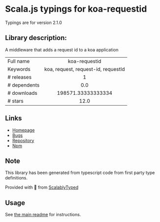
# Scala.js typings for koa-requestid

Typings are for version 2.1.0

## Library description:
A middleware that adds a request id to a koa application

|                    |                 |
| ------------------ | :-------------: |
| Full name          | koa-requestid |
| Keywords           | koa, request, request-id, requestId |
| # releases         | 1 |
| # dependents       | 0.0 |
| # downloads        | 198571.33333333334 |
| # stars            | 12.0 |

## Links
- [Homepage](https://github.com/uphold/koa-requestid/)
- [Bugs](https://github.com/uphold/koa-requestid/issues)
- [Repository](https://github.com/uphold/koa-requestid)
- [Npm](https://www.npmjs.com/package/koa-requestid)
    


## Note
This library has been generated from typescript code from first party type definitions.

Provided with :purple_heart: from [ScalablyTyped](https://github.com/oyvindberg/ScalablyTyped)

## Usage
See [the main readme](../../readme.md) for instructions.


